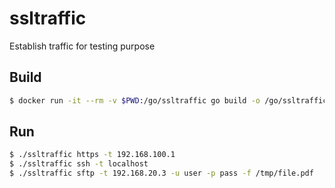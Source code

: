 # ssltraffic
Establish traffic for testing purpose

## Build
```bash
$ docker run -it --rm -v $PWD:/go/ssltraffic go build -o /go/ssltraffic/ssltraffic ssltraffic
```

## Run
```bash
$ ./ssltraffic https -t 192.168.100.1
$ ./ssltraffic ssh -t localhost
$ ./ssltraffic sftp -t 192.168.20.3 -u user -p pass -f /tmp/file.pdf
```
